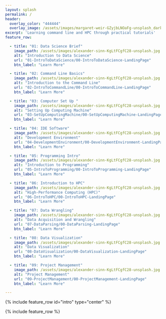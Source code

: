 ```yaml
---
layout: splash
permalink: /
header:
  overlay_color: "444444"
  overlay_image: /assets/images/margaret-weir-GZyjbLNOaFg-unsplash_dark.jpg
excerpt: 'Learning command line and HPC through practical tutorials'
feature_row:

  - title: "01: Data Science Brief"
    image_path: /assets/images/alexander-sinn-KgLtFCgfC28-unsplash.jpg
    alt: "Introduction to Data Science"
    url: "01-IntroToDataScience/00-IntroToDataScience-LandingPage"
    btn_label: "Learn More"

  - title: "02: Command Line Basics"
    image_path: /assets/images/alexander-sinn-KgLtFCgfC28-unsplash.jpg
    alt: "Introduction to the Command Line"
    url: "02-IntroToCommandLine/00-IntroToCommandLine-LandingPage"
    btn_label: "Learn More"

  - title: "03: Computer Set Up "
    image_path: /assets/images/alexander-sinn-KgLtFCgfC28-unsplash.jpg
    alt: "Setting Up Computing Machine"
    url: "03-SetUpComputingMachine/00-SetUpComputingMachine-LandingPage"
    btn_label: "Learn More"

  - title: "04: IDE Software"
    image_path: /assets/images/alexander-sinn-KgLtFCgfC28-unsplash.jpg
    alt: "Development Environment"
    url: "04-DevelopmentEnvironment/00-DevelopmentEnvironment-LandingPage"
    btn_label: "Learn More"

  - title: "05: Programming Intro"
    image_path: /assets/images/alexander-sinn-KgLtFCgfC28-unsplash.jpg
    alt: "Introduction to Programming"
    url: "05-IntroToProgramming/00-IntroToProgramming-LandingPage"
    btn_label: "Learn More"

  - title: "06: Introduction to HPC"
    image_path: /assets/images/alexander-sinn-KgLtFCgfC28-unsplash.jpg
    alt: "High-Performance Computing (HPC)"
    url: "06-IntroToHPC/00-IntroToHPC-LandingPage"
    btn_label: "Learn More"

  - title: "07: Data Wrangling"
    image_path: /assets/images/alexander-sinn-KgLtFCgfC28-unsplash.jpg
    alt: "Data Acquisition and Wrangling"
    url: "07-DataParsing/00-DataParsing-LandingPage"
    btn_label: "Learn More"

  - title: "08: Data Visualization"
    image_path: /assets/images/alexander-sinn-KgLtFCgfC28-unsplash.jpg
    alt: "Data Visualization"
    url: "08-DataVisualization/00-DataVisualization-LandingPage"
    btn_label: "Learn More"

  - title: "09: Project Management"
    image_path: /assets/images/alexander-sinn-KgLtFCgfC28-unsplash.jpg
    alt: "Project Management"
    url: "09-ProjectManagement/00-ProjectManagement-LandingPage"
    btn_label: "Learn More"

---
```



{% include feature_row id="intro" type="center" %}

{% include feature_row %}
